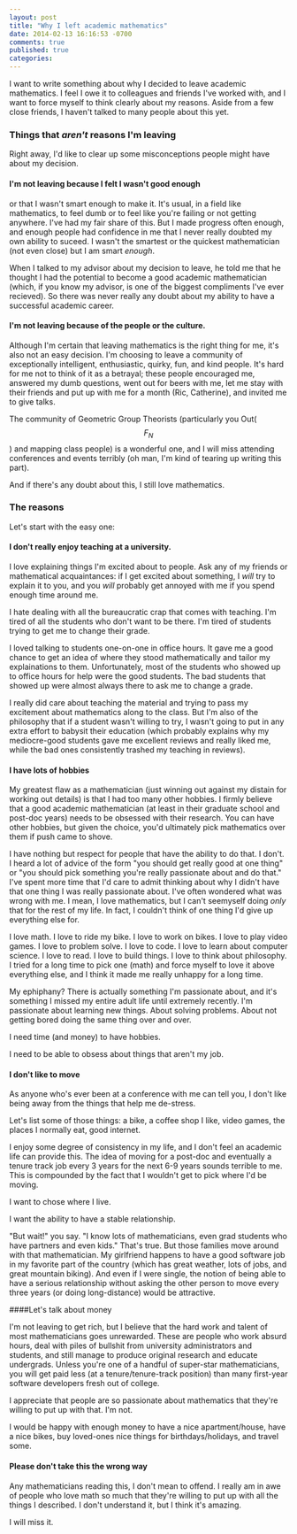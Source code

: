 ```yaml
---
layout: post
title: "Why I left academic mathematics"
date: 2014-02-13 16:16:53 -0700
comments: true
published: true
categories: 
---
```


I want to write something about why I decided to leave academic mathematics. I feel I owe it to colleagues and friends I've worked with, and I want to force myself to think clearly about my reasons. Aside from a few close friends, I haven't talked to many people about this yet.

### Things that *aren't* reasons I'm leaving

Right away, I'd like to clear up some misconceptions people might have about my decision.

#### I'm not leaving because I felt I wasn't good enough
or that I wasn't smart enough to make it. It's usual, in a field like mathematics, to feel dumb or to feel like you're failing or not getting anywhere. I've had my fair share of this. But I made progress often enough, and enough people had confidence in me that I never really doubted my own ability to suceed. I wasn't the smartest or the quickest mathematician (not even close) but I am smart *enough*. 

When I talked to my advisor about my decision to leave, he told me that he thought I had the potential to become a good academic mathematician (which, if you know my advisor, is one of the biggest compliments I've ever recieved). So there was never really any doubt about my ability to have a successful academic career.

#### I'm not leaving because of the people or the culture.
Although I'm certain that leaving mathematics is the right thing for me, it's also not an easy decision. I'm choosing to leave a community of exceptionally intelligent, enthusiastic, quirky, fun, and kind people. It's hard for me not to think of it as a betrayal; these people encouraged me, answered my dumb questions, went out for beers with me, let me stay with their friends and put up with me for a month (Ric, Catherine), and invited me to give talks. 

The community of Geometric Group Theorists (particularly you Out($$F_N$$) and mapping class people) is a wonderful one, and I will miss attending conferences and events terribly (oh man, I'm kind of tearing up writing this part).  

And if there's any doubt about this, I still love mathematics. 

### The reasons

Let's start with the easy one:

#### I don't really enjoy teaching at a university.

I love explaining things I'm excited about to people. Ask any of my friends or mathematical acquaintances: if I get excited about something, I *will* try to explain it to you, and you *will* probably get annoyed with me if you spend enough time around me. 

I hate dealing with all the bureaucratic crap that comes with teaching. I'm tired of all the students who don't want to be there. I'm tired of students trying to get me to change their grade. 

I loved talking to students one-on-one in office hours. It gave me a good chance to get an idea of where they stood mathematically and tailor my explainations to them. Unfortunately, most of the students who showed up to office hours for help were the good students. The bad students that showed up were almost always there to ask me to change a grade. 

I really did care about teaching the material and trying to pass my excitement about mathematics along to the class. But I'm also of the philosophy that if a student wasn't willing to try, I wasn't going to put in any extra effort to babysit their education (which probably explains why my mediocre-good students gave me excellent reviews and really liked me, while the bad ones consistently trashed my teaching in reviews). 

#### I have lots of hobbies

My greatest flaw as a mathematician (just winning out against my distain for working out details) is that I had too many other hobbies. I firmly believe that a good academic mathematician (at least in their graduate school and post-doc years) needs to be obsessed with their research. You can have other hobbies, but given the choice, you'd ultimately pick mathematics over them if push came to shove. 

I have nothing but respect for people that have the ability to do that. I don't. I heard a lot of advice of the form "you should get really good at one thing" or "you should pick something you're really passionate about and do that." I've spent more time that I'd care to admit thinking about why I didn't have that one thing I was really passionate about. I've often wondered what was wrong with me. I mean, I love mathematics, but I can't seemyself doing *only* that for the rest of my life. In fact, I couldn't think of one thing I'd give up everything else for.

I love math. I love to ride my bike. I love to work on bikes. I love to play video games. I love to problem solve. I love to code. I love to learn about computer science. I love to read. I love to build things. I love to think about philosophy. I tried for a long time to pick one (math) and force myself to love it above everything else, and I think it made me really unhappy for a long time. 

My ephiphany? There is actually something I'm passionate about, and it's something I missed my entire adult life until extremely recently. I'm passionate about learning new things. About solving problems. About not getting bored doing the same thing over and over. 

I need time (and money) to have hobbies. 

I need to be able to obsess about things that aren't my job.

#### I don't like to move

As anyone who's ever been at a conference with me can tell you, I don't like being away from the things that help me de-stress.

Let's list some of those things: a bike, a coffee shop I like, video games, the places I normally eat, good internet.

I enjoy some degree of consistency in my life, and I don't feel an academic life can provide this. The idea of moving for a post-doc and eventually a tenure track job every 3 years for the next 6-9 years sounds terrible to me. This is compounded by the fact that I wouldn't get to pick where I'd be moving. 

I want to chose where I live. 

I want the ability to have a stable relationship. 

"But wait!" you say. "I know lots of mathematicians, even grad students who have partners and even kids." That's true. But those families move around with that mathematician. My girlfriend happens to have a good software job in my favorite part of the country (which has great weather, lots of jobs, and great mountain biking). And even if I were single, the notion of being able to have a serious relationship without asking the other person to move every three years (or doing long-distance) would be attractive. 

####Let's talk about money

I'm not leaving to get rich, but I believe that the hard work and talent of most mathematicians goes unrewarded. These are people who work absurd hours, deal with piles of bullshit from university administrators and students, and still manage to produce original research and educate undergrads. Unless you're one of a handful of super-star mathematicians, you will get paid less (at a tenure/tenure-track position) than many first-year software developers fresh out of college.

I appreciate that people are so passionate about mathematics that they're willing to put up with that. I'm not. 

I would be happy with enough money to have a nice apartment/house, have a nice bikes, buy loved-ones nice things for birthdays/holidays, and travel some.

#### Please don't take this the wrong way

Any mathematicians reading this, I don't mean to offend. I really am in awe of people who love math so much that they're willing to put up with all the things I described. I don't understand it, but I think it's amazing.

I will miss it.